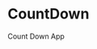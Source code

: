 # CountDown
 Count Down App
          
                            
                                                                                                                                                        
                                                                                                           
                                                                                                           
                                                                                                         
                                                                                                   
                                                                      
                                                
                                          
                
             
           
   
